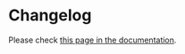 # Changelog

Please check [this page in the documentation](https://jowilf.github.io/starlette-admin/changelog/).